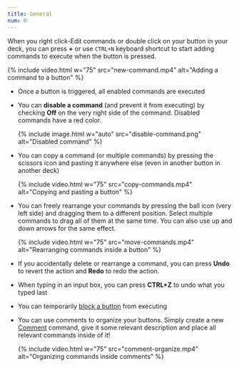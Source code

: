 ```yaml
---
title: General
num: 0
---
```


When you right click-Edit commands or double click on your button in your deck, you can press **+** or use `CTRL+N` keyboard shortcut to start adding commands to execute when the button is pressed.  

{% include video.html w="75" src="new-command.mp4" alt="Adding a command to a button" %}

- Once a button is triggered, all enabled commands are executed
- You can **disable a command** (and prevent it from executing) by checking **Off** on the very right side of the command. Disabled commands have a red color.  

  {% include image.html w="auto" src="disable-command.png" alt="Disabled command" %}

- You can copy a command (or multiple commands) by pressing the scissors icon and pasting it anywhere else (even in another button in another deck)  

  {% include video.html w="75" src="copy-commands.mp4" alt="Copying and pasting a button" %}

- You can freely rearrange your commands by pressing the ball icon (very left side) and dragging them to a different position. Select multiple commands to drag all of them at the same time. You can also use up  and down arrows for the same effect.  

  {% include video.html w="75" src="move-commands.mp4" alt="Rearranging commands inside a button" %}

- If you accidentally delete or rearrange a command, you can press **Undo** to revert the action and **Redo** to redo the action.
- When typing in an input box, you can press **CTRL+Z** to undo what you typed last
- You can temporarily [block a button](button#blockbuttongroup) from executing 
- You can use comments to organize your buttons. Simply create a new [Comment](misc#comment) command, give it some relevant description and place all relevant commands inside of it! 

   {% include video.html w="75" src="comment-organize.mp4" alt="Organizing commands inside comments" %}





